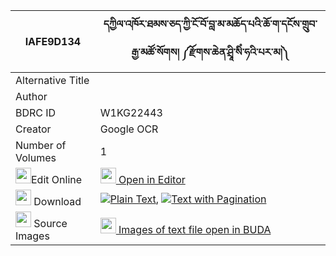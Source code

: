 |IAFE9D134|དཀྱིལ་འཁོར་ཐམས་ཅད་ཀྱི་ངོ་བོ་བླ་མ་མཆོད་པའི་ཆོ་ག་དངོས་གྲུབ་རྒྱ་མཚོ་སོགས། ༼རྫོགས་ཆེན་ཤྲཱི་སིཾ་ཧའི་པར་མ།༽ 
| --- | --- 
|Alternative Title |
|Author | 
|BDRC ID | W1KG22443
|Creator | Google OCR
|Number of Volumes| 1
|<img width="25" src="https://img.icons8.com/color/25/000000/edit-property.png">Edit Online| [<img width="25" src="https://avatars.githubusercontent.com/u/45091458?s=200&v=4"> Open in Editor](http://editor.openpecha.org/IAFE9D134)
|<img width="25" src="https://img.icons8.com/fluent/48/000000/download-2.png"/>  Download | [![](https://img.icons8.com/color/20/000000/txt.png)Plain Text](https://github.com/Openpecha/IAFE9D134/releases/download/v2/kyilkhor_tamche_kyi_ngowo_lama_plain_IAFE9D134.zip), [![](https://img.icons8.com/color/20/000000/txt.png)Text with Pagination](https://github.com/Openpecha/IAFE9D134/releases/download/v2/kyilkhor_tamche_kyi_ngowo_lama_pages_IAFE9D134.zip)
|<img width="25" src="https://img.icons8.com/plasticine/100/000000/pictures-folder.png"/>  Source Images | [<img width="25" src="https://library.bdrc.io/icons/BUDA-small.svg"> Images of text file open in BUDA](https://library.bdrc.io/show/bdr:W1KG22443)